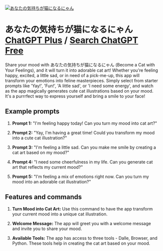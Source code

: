 
[![あなたの気持ちが猫になるにゃん](https://files.oaiusercontent.com/file-7eBqCrnHhLFEEZ3FlLskvaOj?se=2123-10-17T07%3A33%3A56Z&sp=r&sv=2021-08-06&sr=b&rscc=max-age%3D31536000%2C%20immutable&rscd=attachment%3B%20filename%3D7687d0c6-0e1d-48e8-93ec-75602e20ee5d.png&sig=12Waro1eUpm/gmTTiaUjgLjCpzcHjkiL1FowMmvy8bI%3D)](https://chat.openai.com/g/g-NsDeyA1XQ-anatanoqi-chi-tigamao-ninaruniyan)

# あなたの気持ちが猫になるにゃん [ChatGPT Plus](https://chat.openai.com/g/g-NsDeyA1XQ-anatanoqi-chi-tigamao-ninaruniyan) / [Search ChatGPT Free](https://gptcall.net/index.html#/?search=%E3%81%82%E3%81%AA%E3%81%9F%E3%81%AE%E6%B0%97%E6%8C%81%E3%81%A1%E3%81%8C%E7%8C%AB%E3%81%AB%E3%81%AA%E3%82%8B%E3%81%AB%E3%82%83%E3%82%93)

Share your mood with あなたの気持ちが猫になるにゃん (Become a Cat with Your Feelings), and it will turn it into adorable cat art! Whether you're feeling happy, excited, a little sad, or in need of a pick-me-up, this app will transform your emotions into feline masterpieces. Simply select from starter prompts like 'Yay!', 'Fun!', 'A little sad', or 'I need some energy', and watch as the app magically generates cute cat illustrations based on your mood. It's a purrrfect way to express yourself and bring a smile to your face!

## Example prompts

1. **Prompt 1:** "I'm feeling happy today! Can you turn my mood into cat art?"

2. **Prompt 2:** "Yay, I'm having a great time! Could you transform my mood into a cute cat illustration?"

3. **Prompt 3:** "I'm feeling a little sad. Can you make me smile by creating a cat art based on my mood?"

4. **Prompt 4:** "I need some cheerfulness in my life. Can you generate cat art that reflects my current mood?"

5. **Prompt 5:** "I'm feeling a mix of emotions right now. Can you turn my mood into an adorable cat illustration?"

## Features and commands

1. **Turn Mood into Cat Art:** Use this command to have the app transform your current mood into a unique cat illustration.

2. **Welcome Message:** The app will greet you with a welcome message and invite you to share your mood.

3. **Available Tools:** The app has access to three tools - Dalle, Browser, and Python. These tools help in creating the cat art based on your mood.


